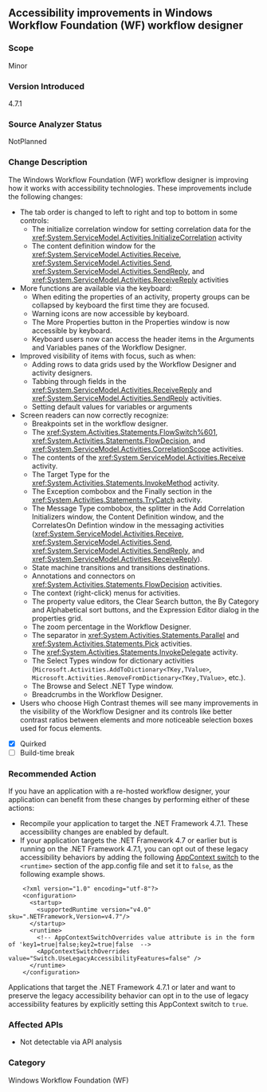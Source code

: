 ## Accessibility improvements in Windows Workflow Foundation (WF) workflow designer

### Scope
Minor

### Version Introduced
4.7.1

### Source Analyzer Status
NotPlanned

### Change Description
The Windows Workflow Foundation (WF) workflow designer is improving how it works with accessibility technologies. These improvements include the following changes:
- The tab order is changed to left to right and top to bottom in some controls:
  - The initialize correlation window for setting correlation data for the <xref:System.ServiceModel.Activities.InitializeCorrelation> activity
  - The content definition window for the <xref:System.ServiceModel.Activities.Receive>, <xref:System.ServiceModel.Activities.Send>, <xref:System.ServiceModel.Activities.SendReply>, and <xref:System.ServiceModel.Activities.ReceiveReply> activities
- More functions are available via the keyboard:
  - When editing the properties of an activity, property groups can be collapsed by keyboard the first time they are focused.
  - Warning icons are now accessible by keyboard.
  - The More Properties button in the Properties window is now accessible by keyboard.
  - Keyboard users now can access the header items in the Arguments and Variables panes of the Workflow Designer.
- Improved visibility of items with focus, such as when:
  - Adding rows to data grids used by the Workflow Designer and activity designers.
  - Tabbing through fields in the <xref:System.ServiceModel.Activities.ReceiveReply> and <xref:System.ServiceModel.Activities.SendReply> activities.
  - Setting default values for variables or arguments
- Screen readers can now correctly recognize:
  - Breakpoints set in the workflow designer.
  - The <xref:System.Activities.Statements.FlowSwitch%601>, <xref:System.Activities.Statements.FlowDecision>, and <xref:System.ServiceModel.Activities.CorrelationScope> activities.
  - The contents of the <xref:System.ServiceModel.Activities.Receive> activity.
  - The Target Type for the <xref:System.Activities.Statements.InvokeMethod> activity.
  - The Exception combobox and the Finally section in the <xref:System.Activities.Statements.TryCatch> activity.
  - The Message Type combobox, the splitter in the Add Correlation Initializers window, the Content Definition window, and the CorrelatesOn Defintion window in the messaging activities (<xref:System.ServiceModel.Activities.Receive>, <xref:System.ServiceModel.Activities.Send>, <xref:System.ServiceModel.Activities.SendReply>, and <xref:System.ServiceModel.Activities.ReceiveReply>).
  - State machine transitions and transitions destinations.
  - Annotations and connectors on <xref:System.Activities.Statements.FlowDecision> activities.
  - The context (right-click) menus for activities.
  - The property value editors, the Clear Search button, the By Category and Alphabetical sort buttons, and the Expression Editor dialog in the properties grid.
  - The zoom percentage in the Workflow Designer.
  - The separator in <xref:System.Activities.Statements.Parallel> and <xref:System.Activities.Statements.Pick> activities.
  - The <xref:System.Activities.Statements.InvokeDelegate> activity.
  - The Select Types window for dictionary activities (`Microsoft.Activities.AddToDictionary<TKey,TValue>`, `Microsoft.Activities.RemoveFromDictionary<TKey,TValue>`, etc.).
  - The Browse and Select .NET Type window.
  - Breadcrumbs in the Workflow Designer.
- Users who choose High Contrast themes will see many improvements in the visibility of the Workflow Designer and its controls like better contrast ratios between elements and more noticeable selection boxes used for focus elements.


- [x] Quirked
- [ ] Build-time break

### Recommended Action
If you have an application with a re-hosted workflow designer, your application can benefit from these changes by performing either of these actions:
- Recompile your application to target the .NET Framework 4.7.1. These accessibility changes are enabled by default.
- If your application targets the .NET Framework 4.7 or earlier but is running on the .NET Framework 4.7.1, you can opt out of these legacy accessibility behaviors by adding the following [AppContext switch](https://docs.microsoft.com/dotnet/framework/configure-apps/file-schema/runtime/appcontextswitchoverrides-element) to the `<runtime>` section of the app.config file and set it to `false`, as the following example shows.
```
    <?xml version="1.0" encoding="utf-8"?>
    <configuration>
      <startup>
        <supportedRuntime version="v4.0" sku=".NETFramework,Version=v4.7"/>
      </startup>
      <runtime>
        <!-- AppContextSwitchOverrides value attribute is in the form of 'key1=true|false;key2=true|false  -->
        <AppContextSwitchOverrides value="Switch.UseLegacyAccessibilityFeatures=false" />
      </runtime>
    </configuration>
```
Applications that target the .NET Framework 4.7.1 or later and want to preserve the legacy accessibility behavior can opt in to the use of legacy accessibility features by explicitly setting this AppContext switch to `true`.


### Affected APIs
  * Not detectable via API analysis

### Category
Windows Workflow Foundation (WF)

<!--
    ### Original Bug
    Bug link goes here

https://devdiv.visualstudio.com/DevDiv/_workitems/edit/407444
https://devdiv.visualstudio.com/DevDiv/_workitems/edit/407450
https://devdiv.visualstudio.com/DevDiv/_workitems/edit/407414
https://devdiv.visualstudio.com/DevDiv/_workitems/edit/407436
https://devdiv.visualstudio.com/DevDiv/_workitems/edit/407442
https://devdiv.visualstudio.com/DevDiv/_workitems/edit/434137
https://devdiv.visualstudio.com/DevDiv/_workitems/edit/407428
https://devdiv.visualstudio.com/DevDiv/_workitems/edit/407415
https://devdiv.visualstudio.com/DevDiv/_workitems/edit/407463
https://devdiv.visualstudio.com/DevDiv/_workitems/edit/407462
https://devdiv.visualstudio.com/DevDiv/_workitems/edit/407411
https://devdiv.visualstudio.com/DevDiv/_workitems/edit/407407
https://devdiv.visualstudio.com/DevDiv/_workitems/edit/407097
https://devdiv.visualstudio.com/DevDiv/_workitems/edit/407076
https://devdiv.visualstudio.com/DevDiv/_workitems/edit/407067
https://devdiv.visualstudio.com/DevDiv/_workitems/edit/407068
https://devdiv.visualstudio.com/DevDiv/_workitems/edit/407069
https://devdiv.visualstudio.com/DevDiv/_workitems/edit/407086
https://devdiv.visualstudio.com/DevDiv/_workitems/edit/407080
https://devdiv.visualstudio.com/DevDiv/_workitems/edit/407072
https://devdiv.visualstudio.com/DevDiv/_workitems/edit/407408
https://devdiv.visualstudio.com/DevDiv/_workitems/edit/407467
https://devdiv.visualstudio.com/DevDiv/_workitems/edit/408077
https://devdiv.visualstudio.com/DevDiv/_workitems/edit/409723
https://devdiv.visualstudio.com/DevDiv/_workitems/edit/409731
https://devdiv.visualstudio.com/DevDiv/_workitems/edit/408043
https://devdiv.visualstudio.com/DevDiv/_workitems/edit/408315
https://devdiv.visualstudio.com/DevDiv/_workitems/edit/445109
https://devdiv.visualstudio.com/DevDiv/_workitems/edit/409719
https://devdiv.visualstudio.com/DevDiv/_workitems/edit/408282
https://devdiv.visualstudio.com/DevDiv/_workitems/edit/408030
https://devdiv.visualstudio.com/DevDiv/_workitems/edit/408035
https://devdiv.visualstudio.com/DevDiv/_workitems/edit/408073
https://devdiv.visualstudio.com/DevDiv/_workitems/edit/459631
https://devdiv.visualstudio.com/DevDiv/_workitems/edit/409645
https://devdiv.visualstudio.com/DevDiv/_workitems/edit/410280
https://devdiv.visualstudio.com/DevDiv/_workitems/edit/409027
https://devdiv.visualstudio.com/DevDiv/_workitems/edit/407085
https://devdiv.visualstudio.com/DevDiv/_workitems/edit/407070
https://devdiv.visualstudio.com/DevDiv/_workitems/edit/407062
https://devdiv.visualstudio.com/DevDiv/_workitems/edit/408158
https://devdiv.visualstudio.com/DevDiv/_workitems/edit/407075

-->


